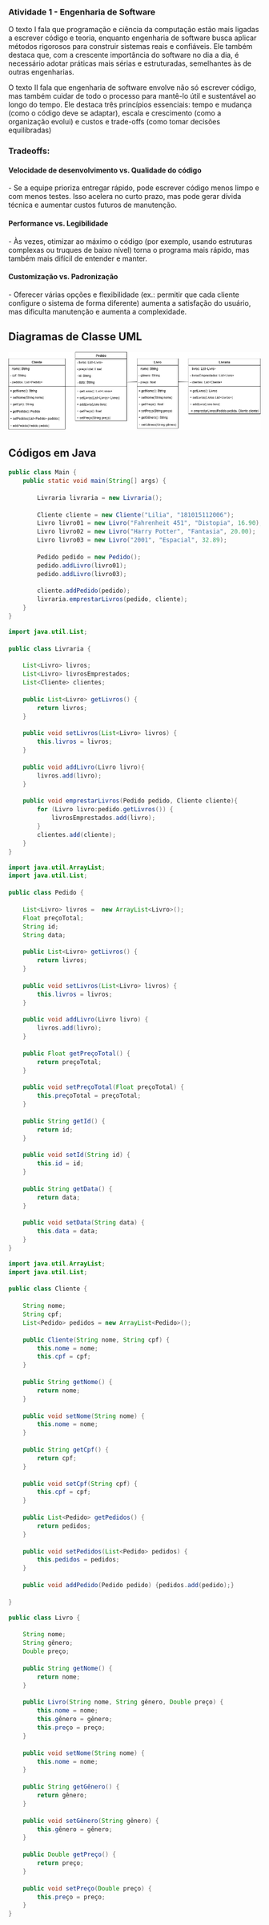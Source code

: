 
<h3>Atividade 1 - Engenharia de Software</h3>

O texto I fala que programação e ciência da computação estão mais ligadas a escrever código e teoria, enquanto engenharia de software busca aplicar métodos rigorosos para construir sistemas reais e confiáveis. Ele também destaca que, com a crescente importância do software no dia a dia, é necessário adotar práticas mais sérias e estruturadas, semelhantes às de outras engenharias.

O texto II fala que engenharia de software envolve não só escrever código, mas também cuidar de todo o processo para mantê-lo útil e sustentável ao longo do tempo. Ele destaca três princípios essenciais: tempo e mudança (como o código deve se adaptar), escala e crescimento (como a organização evolui) e custos e trade-offs (como tomar decisões equilibradas)

<h3>Tradeoffs:</h3>

<h4>Velocidade de desenvolvimento vs. Qualidade do código</h4>
- Se a equipe prioriza entregar rápido, pode escrever código menos limpo e com menos testes. Isso acelera no curto prazo, mas pode gerar dívida técnica e aumentar custos futuros de manutenção.

<h4>Performance vs. Legibilidade</h4>
- Às vezes, otimizar ao máximo o código (por exemplo, usando estruturas complexas ou truques de baixo nível) torna o programa mais rápido, mas também mais difícil de entender e manter.

<h4>Customização vs. Padronização</h4>
- Oferecer várias opções e flexibilidade (ex.: permitir que cada cliente configure o sistema de forma diferente) aumenta a satisfação do usuário, mas dificulta manutenção e aumenta a complexidade.

<h2>Diagramas de Classe UML</h2>

![Diagrama](https://github.com/JkDeltaz/bertoti/blob/main/engenhariadesoftware/Atividade%204%20-%20Eng%20de%20Software.jpg)

<h2>Códigos em Java</h2>

```Java
public class Main {
    public static void main(String[] args) {

        Livraria livraria = new Livraria();

        Cliente cliente = new Cliente("Lilia", "181015112006");
        Livro livro01 = new Livro("Fahrenheit 451", "Distopia", 16.90);
        Livro livro02 = new Livro("Harry Potter", "Fantasia", 20.00);
        Livro livro03 = new Livro("2001", "Espacial", 32.89);

        Pedido pedido = new Pedido();
        pedido.addLivro(livro01);
        pedido.addLivro(livro03);

        cliente.addPedido(pedido);
        livraria.emprestarLivros(pedido, cliente);
    }
}
```

```Java
import java.util.List;

public class Livraria {

    List<Livro> livros;
    List<Livro> livrosEmprestados;
    List<Cliente> clientes;

    public List<Livro> getLivros() {
        return livros;
    }

    public void setLivros(List<Livro> livros) {
        this.livros = livros;
    }

    public void addLivro(Livro livro){
        livros.add(livro);
    }

    public void emprestarLivros(Pedido pedido, Cliente cliente){
        for (Livro livro:pedido.getLivros()) {
            livrosEmprestados.add(livro);
        }
        clientes.add(cliente);
    }
}
```

```Java
import java.util.ArrayList;
import java.util.List;

public class Pedido {

    List<Livro> livros =  new ArrayList<Livro>();
    Float preçoTotal;
    String id;
    String data;

    public List<Livro> getLivros() {
        return livros;
    }

    public void setLivros(List<Livro> livros) {
        this.livros = livros;
    }

    public void addLivro(Livro livro) {
        livros.add(livro);
    }

    public Float getPreçoTotal() {
        return preçoTotal;
    }

    public void setPreçoTotal(Float preçoTotal) {
        this.preçoTotal = preçoTotal;
    }

    public String getId() {
        return id;
    }

    public void setId(String id) {
        this.id = id;
    }

    public String getData() {
        return data;
    }

    public void setData(String data) {
        this.data = data;
    }
}
```

```Java
import java.util.ArrayList;
import java.util.List;

public class Cliente {

    String nome;
    String cpf;
    List<Pedido> pedidos = new ArrayList<Pedido>();

    public Cliente(String nome, String cpf) {
        this.nome = nome;
        this.cpf = cpf;
    }

    public String getNome() {
        return nome;
    }

    public void setNome(String nome) {
        this.nome = nome;
    }

    public String getCpf() {
        return cpf;
    }

    public void setCpf(String cpf) {
        this.cpf = cpf;
    }

    public List<Pedido> getPedidos() {
        return pedidos;
    }

    public void setPedidos(List<Pedido> pedidos) {
        this.pedidos = pedidos;
    }

    public void addPedido(Pedido pedido) {pedidos.add(pedido);}

}
```

```Java
public class Livro {

    String nome;
    String gênero;
    Double preço;

    public String getNome() {
        return nome;
    }

    public Livro(String nome, String gênero, Double preço) {
        this.nome = nome;
        this.gênero = gênero;
        this.preço = preço;
    }

    public void setNome(String nome) {
        this.nome = nome;
    }

    public String getGênero() {
        return gênero;
    }

    public void setGênero(String gênero) {
        this.gênero = gênero;
    }

    public Double getPreço() {
        return preço;
    }

    public void setPreço(Double preço) {
        this.preço = preço;
    }
}
```
